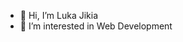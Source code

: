- 👋 Hi, I’m Luka Jikia
- 👀 I’m interested in Web Development
<!-- - 🌱 I’m currently learning PHP / Laravel -->

<!---
LJ1319/LJ1319 is a ✨ special ✨ repository because its `README.md` (this file) appears on your GitHub profile.
You can click the Preview link to take a look at your changes.
--->

<!-- <a href="https://app.daily.dev/louie"><img src="https://api.daily.dev/devcards/b58eb0bd0cd248d3946b2305c3edc684.png?r=xd2" width="400" alt="Luka Jikia's Dev Card"/></a> -->
